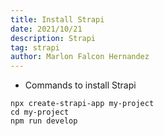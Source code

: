 ```yaml
---
title: Install Strapi
date: 2021/10/21
description: Strapi
tag: strapi
author: Marlon Falcon Hernandez
---
```


- Commands to install Strapi
```
npx create-strapi-app my-project
cd my-project
npm run develop
```
